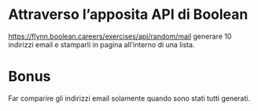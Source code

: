 # Attraverso l’apposita API di Boolean
https://flynn.boolean.careers/exercises/api/random/mail
generare 10 indirizzi email e stamparli in pagina all’interno di una lista.
# Bonus
Far comparire gli indirizzi email solamente quando sono stati tutti generati.
